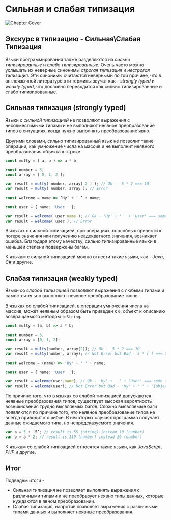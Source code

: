 # Сильная и слабая типизация

![Chapter Cover](./images/chapter-cover.png)

## Экскурс в типизацию - Сильная\Слабая Типизация

Языки программирования также разделяются на _сильно типизированные_ и _слабо типизированные_. Очень часто можно услышать их неверные синонимы _строгая типизация_ и _нестрогая типизация_. Эти синонимы считаются неверными по той причине, что в англоязычной литературе эти термины звучат как - _strongly typed_ и _weakly typed_, что дословно переводится как сильно типизированные и слабо типизированные.

## Сильная типизация (strongly typed)

Языки с _сильной типизацией_ не позволяют выражения с несовместимыми типами и не выполняют неявное преобразование типов в ситуациях, когда нужно выполнять преобразование явно.

Другими словами, сильно типизированный язык не позволит такие операции, как умножение числа на массив и не выполнит неявного преобразования объекта к строке.

```typescript
const multy = ( a, b ) => a * b;

const number = 5;
const array = [ 0, 1, 2 ];

var result = multy( number, array[ 2 ] ); // Ok -  5 * 2 === 10
var result = multy( number, array ); // Error

const welcome = name => ‘Hy’ + ‘ ’ + name;

const user = { name: 'User ' };

var result = welcome( user.name ); // Ok - 'Hy' + ' ' + 'User' === some text'
var result = welcome( user ); // Error
```

В языках с сильной типизацией, при операциях, способных привести к потере значения или получению неадекватного значения, возникает ошибка. Благодаря этому качеству, сильно типизированные языки в меньшей степени подвержены багам.

К языкам с сильной типизацией можно отнести такие языки, как - _Java_, _C#_ и другие.

## Слабая типизация (weakly typed)

Языки со _слабой типизацией_ позволяют выражения с любыми типами и самостоятельно выполняют неявное преобразование типов.

В языках со слабой типизацией, в операции умножения числа на массив, может неявным образом быть приведен к `0`, объект к описанию возвращаемого методом `toString`.

```typescript
const multy = (a, b) => a * b;

const number = 5;
const array = [0, 1, 2];

var result = multy(number, array[2]); // Ok -  5 * 2 === 10
var result = multy(number, array); // Not Error but Bad - 5 * [ ] === 0

const welcome = (name) => 'Hy' + ' ' + name;

const user = { name: 'User ' };

var result = welcome(user.name); // Ok - 'Hy' + ' ' + 'User' === some text'
var result = welcome(user); // Not Error but Bad - 'Hy' + ' ' + '[object Object]' === 'Hy [object Object]'
```

По причине того, что в языках со слабой типизацией допускаются неявные преобразования типов, существует высокая вероятность возникновения трудно выявляемых багов. Сложно выявляемые баги появляются по причине того, что неявное преобразование типов не всегда приводит к ошибке. В некоторых случаях программа получает данные ожидаемого типа, но непредсказуемого значения.

```typescript
var a = 5 + ‘5’; // result is 55 (string) instead 10 (number)
var b = a * 2; // result is 110 (number) instead 20 (number)
```

К языкам со слабой типизацией относятся такие языки, как _JavaScript_, _PHP_ и другие.

## Итог

Подведем итоги -

-   Сильная типизация не позволяет выполнять выражения с различными типами и не преобразует неявно типы данных, которые нуждаются в явном преобразовании.
-   Слабая типизация, напротив позволяет выражения с различными типами данных и выполняет неявные преобразования.
